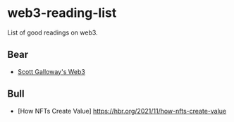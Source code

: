 # web3-reading-list
List of good readings on web3.

## Bear

* [Scott Galloway's Web3](https://www.profgalloway.com/web3/)

## Bull

* [How NFTs Create Value] https://hbr.org/2021/11/how-nfts-create-value
